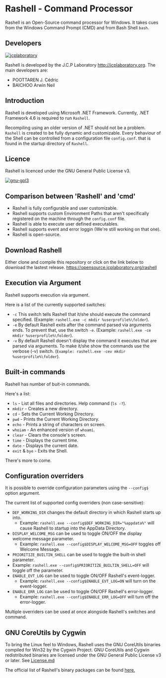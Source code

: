 # Rashell - Command Processor
Rashell is an Open-Source command processor for Windows.
It takes cues from the Windows Command Prompt (CMD) and from Bash Shell <code>bash</code>.

Developers
--------------------------------------------
[![jcplaboratory](https://www.jcplaboratory.org/wp-content/uploads/2016/08/nav-banner_ra_large.png?w=250)](http://jcplaboratory.org)

Rashell is developed by the J.C.P Laboratory <http://jcplaboratory.org>.
The main developers are:

* POOTTAREN J. Cédric
* BAICHOO Arwin Neil

Introduction
--------------------------------------------

Rashell is developed using Microsoft .NET Framework.
Currently, .NET Framework 4.6 is required to run <code>Rashell</code>.

Recompiling using an older version of .NET should not be a problem.
<code>Rashell</code> is created to be fully dynamic and customizable.
Every behaviour of the Shell can be controlled from a configuration file <code>config.conf</code>. 
that is found in the startup directory of <code>Rashell</code>.


Licence
--------------------------------------------

Rashell is licenced under the GNU General Public License v3.

[![gnu-gpl3](https://www.gnu.org/graphics/gplv3-127x51.png)](https://www.gnu.org/licenses/gpl-3.0.en.html)

Comparison between 'Rashell' and 'cmd'
--------------------------------------------

* Rashell is fully configurable and user customizable.
* Rashell supports custom Environment Paths that aren't specifically registered on the machine through the <code>config.conf</code> file.
* Rashell is able to execute user defined executables.
* Rashell supports event and error loggin (We're still working on that one).
* Rashell is open-source.

Download Rashell
--------------------------------------------

Either clone and compile this repository or click on the link below to download the lastest release.
https://opensource.jcplaboratory.org/rashell

Execution via Argument
--------------------------------------------
Rashell supports execution via argument.

Here is a list of the currently supported switches:

* `-c` This switch tells Rashell that it/she should execute the command specified. (Example: `rashell.exe -c mkdir %userprofile%\folder`).
* `-e` By default Rashell exits after the command parsed via arguments ends. To prevent that, use the switch `-e`. (Example: `rashell.exe -ce mkdir %userprofile%\folder`).
* `-v` By default Rashell doesn't display the command it executes that are parsed via arguments. To make it/she show the commands use the verbose (-v) switch. (`Example: rashell.exe -cev mkdir %userprofile%\folder`).

Built-in commands
--------------------------------------------

Rashell has number of buit-in commands.

Here's a list:

* `ls` - List all files and directories. Help command (`ls -?`).
* `mkdir` - Creates a new directory.
* `cd` - Sets the Current Working Directory.
* `pwd` - Prints the Current Working Directory.
* `echo` - Prints a string of characters on screen.
* `whoiam` - An enhanced version of `whoami`.
* `clear` - Clears the console's screen.
* `time` - Displays the current time.
* `date` - Displays the current date.
* `exit` & `bye` - Exits the Shell.

There's more to come.

Configuration overriders
----------------------------------------------

It is possible to override configuration parameters using the `--config$` option argument.

The current list of supported config overriders (non case-sensitive):

* `DEF_WORKING_DIR` changes the default directory in which Rashell starts up into.
  * Example: `rashell.exe --config$DEF_WORKING_DIR="%appdata%"` will cause Rashell to startup into the AppData Directory.
* `DISPLAY_WELCOME_MSG` can be used to toggle ON/OFF the display welcome message parameter.
  * Example: `rashell.exe --config$DISPLAY_WELCOME_MSG=OFF` toggles off Welcome Message.
*  `PRIORITIZE_BUILTIN_SHELL` can be used to toggle the built-in shell parameter.
  * Example: `rashell.exe --config$PRIORITIZE_BUILTIN_SHELL=OFF` will toggle off the parameter.
* `ENABLE_EVT_LOG` can be used to toggle ON/OFF Rashell's event-logger.
  * Example: `rashell.exe --config$ENABLE_EVT_LOG=ON` will turn on the event-logger.
* `ENABLE_ERR_LOG` can be used to toggle ON/OFF Rashell's error-logger.
  * Example: `rashell.exe --config$ENABLE_ERR_LOG=OFF` will turn off the error-logger.
  
Multiple overriders can be used at once alongside Rashell's switches and command.
  
GNU CoreUtils by Cygwin
----------------------------------------------

To bring the Linux feel to Windows, Rashell uses the GNU CoreUtils binaries compiled for Win32 by the Cygwin Project.
GNU CoreUtils and Cygwin redistributed binaries are licensed under the GNU General Public License v3 or later. See [License.md](https://github.com/jcplaboratory/rashell/blob/master/LICENSE.md)

The official list of Rashell's binary packages can be found [here.](https://github.com/jcplaboratory/rashell/blob/master/packages/packages.list.txt)




